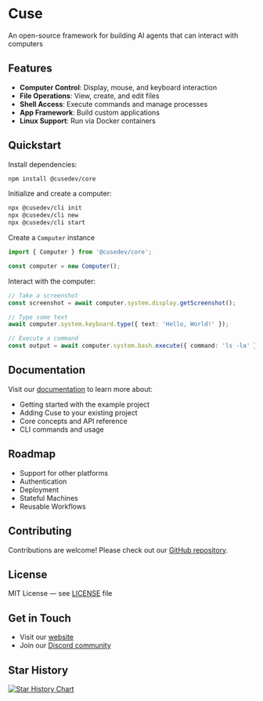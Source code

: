 # Cuse

An open-source framework for building AI agents that can interact with computers

## Features

- **Computer Control**: Display, mouse, and keyboard interaction
- **File Operations**: View, create, and edit files
- **Shell Access**: Execute commands and manage processes
- **App Framework**: Build custom applications
- **Linux Support**: Run via Docker containers

## Quickstart

Install dependencies:

```bash
npm install @cusedev/core
```

Initialize and create a computer:

```bash
npx @cusedev/cli init
npx @cusedev/cli new
npx @cusedev/cli start
```

Create a `Computer` instance

```typescript
import { Computer } from '@cusedev/core';

const computer = new Computer();
```

Interact with the computer:

```typescript
// Take a screenshot
const screenshot = await computer.system.display.getScreenshot();

// Type some text
await computer.system.keyboard.type({ text: 'Hello, World!' });

// Execute a command
const output = await computer.system.bash.execute({ command: 'ls -la' });
```

## Documentation

Visit our [documentation](https://docs.cuse.dev) to learn more about:
- Getting started with the example project
- Adding Cuse to your existing project
- Core concepts and API reference
- CLI commands and usage

## Roadmap

- Support for other platforms
- Authentication
- Deployment
- Stateful Machines
- Reusable Workflows

## Contributing

Contributions are welcome! Please check out our [GitHub repository](https://github.com/cuse-dev/cuse).

## License

MIT License — see [LICENSE](LICENSE) file

## Get in Touch

- Visit our [website](https://cuse.dev)
- Join our [Discord community](https://discord.gg/56svtW9M)

## Star History

[![Star History Chart](https://api.star-history.com/svg?repos=cuse-dev/cuse&type=Date&theme=dark)](https://star-history.com/#cuse-dev/cuse&Date)
